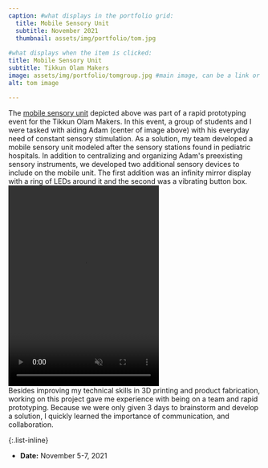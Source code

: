 ```yaml
---
caption: #what displays in the portfolio grid:
  title: Mobile Sensory Unit
  subtitle: November 2021
  thumbnail: assets/img/portfolio/tom.jpg
  
#what displays when the item is clicked:
title: Mobile Sensory Unit
subtitle: Tikkun Olam Makers
image: assets/img/portfolio/tomgroup.jpg #main image, can be a link or a file in assets/img/portfolio
alt: tom image

---
```

The [mobile sensory unit](https://tomglobal.org/project?id=615c78c60a3b463bd05551a6) depicted above was part of a rapid prototyping event for the Tikkun Olam Makers. In this event, a group of students and I were tasked with aiding Adam (center of image above) with his everyday need of constant sensory stimulation. As a solution, my team developed a mobile sensory unit modeled after the sensory stations found in pediatric hospitals. In addition to centralizing and organizing Adam's preexisting sensory instruments, we developed two additional sensory devices to include on the mobile unit. The first addition was an infinity mirror display with a ring of LEDs around it and the second was a vibrating button box.  
<video width="300" height="400" controls muted> <source src="assets/img/portfolio/tomvideo.mp4" type="video/mp4"> </video>  
Besides improving my technical skills in 3D printing and product fabrication, working on this project gave me experience with being on a team and rapid prototyping. Because we were only given 3 days to brainstorm and develop a solution, I quickly learned the importance of communication, and collaboration.  


{:.list-inline} 
- **Date:** November 5-7, 2021